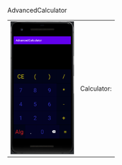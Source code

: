 AdvancedCalculator

<table><tr><td>
<img src="https://github.com/Biniobiniasty/AdvancedCalculator/blob/master/Screenshoot/1.png" height="300"/>
  </td><td>Calculator:</td></tr>
  </table>
